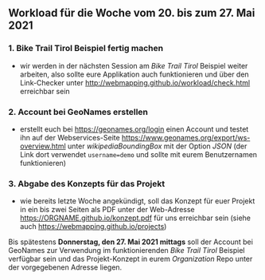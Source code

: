## Workload für die Woche vom 20. bis zum 27. Mai 2021

### 1. Bike Trail Tirol Beispiel fertig machen

* wir werden in der nächsten Session am *Bike Trail Tirol* Beispiel weiter arbeiten, also sollte eure Applikation  auch funktionieren und über den Link-Checker unter <http://webmapping.github.io/workload/check.html> erreichbar sein

### 2. Account bei GeoNames erstellen

* erstellt euch bei <https://geonames.org/login> einen Account und testet ihn auf der Webservices-Seite <https://www.geonames.org/export/ws-overview.html> unter *wikipediaBoundingBox* mit der Option *JSON* (der Link dort verwendet `username=demo` und sollte mit eurem Benutzernamen funktionieren)

### 3. Abgabe des Konzepts für das Projekt

* wie bereits letzte Woche angekündigt, soll das Konzept für euer Projekt in ein bis zwei Seiten als PDF unter der Web-Adresse https://ORGNAME.github.io/konzept.pdf für uns erreichbar sein (siehe auch <https://webmapping.github.io/projects>)


Bis spätestens **Donnerstag, den 27. Mai 2021 mittags** soll der Account bei GeoNames zur Verwendung im funktionierenden *Bike Trail Tirol* Beispiel verfügbar sein und das Projekt-Konzept in eurem *Organization* Repo unter der vorgegebenen Adresse liegen.